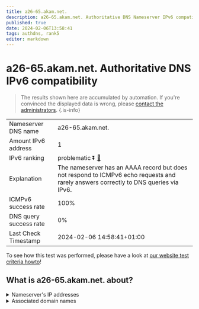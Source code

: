 ```yaml
---
title: a26-65.akam.net.
description: a26-65.akam.net. Authoritative DNS Nameserver IPv6 compatibility
published: true
date: 2024-02-06T13:58:41
tags: authdns, rank5
editor: markdown
---
```


# a26-65.akam.net. Authoritative DNS IPv6 compatibility

> The results shown here are accumulated by automation. If you're convinced the displayed data is wrong, please [contact the administrators](/howto/chat). 
{.is-info}




|   |   |
| - | - |
| Nameserver DNS name | a26-65.akam.net.
| Amount IPv6 address | 1
| IPv6 ranking | problematic :arrow_double_down: [🔗](/howto/ranking) |
| Explanation | The nameserver has an AAAA record but does not respond to ICMPv6 echo requests and rarely answers correctly to DNS queries via IPv6. |
| ICMPv6 success rate | 100%|
| DNS query success rate | 0% |
| Last Check Timestamp | 2024-02-06 14:58:41+01:00 |

To see how this test was performed, please have a look at [our website test criteria howto](/howto/testcriteria/authdns)!


## What is a26-65.akam.net. about?




<details>
<summary>Nameserver's IP addresses</summary>

2600:1480:b800::41

</details>



<details>
<summary>Associated domain names</summary>

www.mufg.jp

</details>
